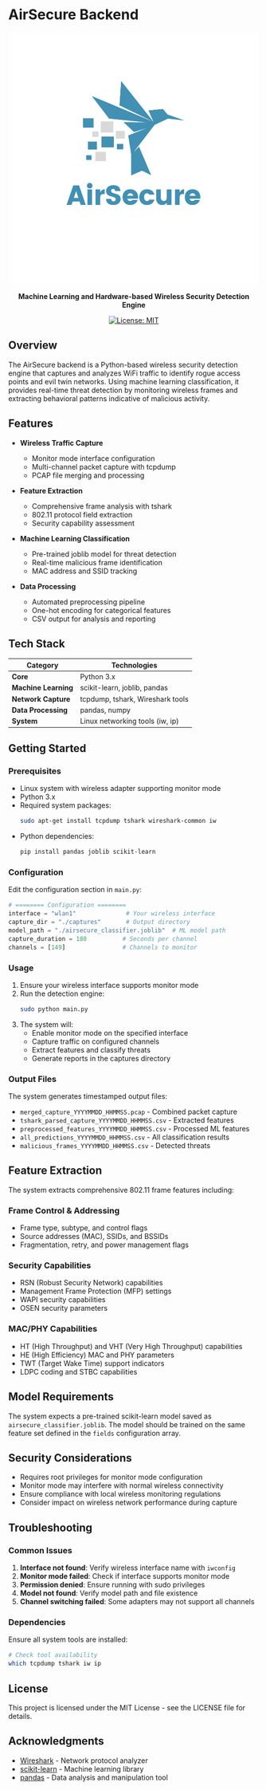 # AirSecure Backend

<div align="center">
  
![AirSecure](../assets/images/dark-logo.svg)

**Machine Learning and Hardware-based Wireless Security Detection Engine**

[![License: MIT](https://img.shields.io/badge/License-MIT-blue.svg)](https://opensource.org/licenses/MIT)

</div>

## Overview

The AirSecure backend is a Python-based wireless security detection engine that captures and analyzes WiFi traffic to identify rogue access points and evil twin networks. Using machine learning classification, it provides real-time threat detection by monitoring wireless frames and extracting behavioral patterns indicative of malicious activity.

## Features

- **Wireless Traffic Capture**
  - Monitor mode interface configuration
  - Multi-channel packet capture with tcpdump
  - PCAP file merging and processing
  
- **Feature Extraction**
  - Comprehensive frame analysis with tshark
  - 802.11 protocol field extraction
  - Security capability assessment
  
- **Machine Learning Classification**
  - Pre-trained joblib model for threat detection
  - Real-time malicious frame identification
  - MAC address and SSID tracking
  
- **Data Processing**
  - Automated preprocessing pipeline
  - One-hot encoding for categorical features
  - CSV output for analysis and reporting

## Tech Stack

| Category | Technologies |
|----------|--------------|
| **Core** | Python 3.x |
| **Machine Learning** | scikit-learn, joblib, pandas |
| **Network Capture** | tcpdump, tshark, Wireshark tools |
| **Data Processing** | pandas, numpy |
| **System** | Linux networking tools (iw, ip) |

## Getting Started

### Prerequisites

- Linux system with wireless adapter supporting monitor mode
- Python 3.x
- Required system packages:
  ```bash
  sudo apt-get install tcpdump tshark wireshark-common iw
  ```
- Python dependencies:
  ```bash
  pip install pandas joblib scikit-learn
  ```

### Configuration

Edit the configuration section in `main.py`:

```python
# ======== Configuration ========
interface = "wlan1"              # Your wireless interface
capture_dir = "./captures"       # Output directory
model_path = "./airsecure_classifier.joblib"  # ML model path
capture_duration = 180          # Seconds per channel
channels = [149]                # Channels to monitor
```

### Usage

1. Ensure your wireless interface supports monitor mode
2. Run the detection engine:
   ```bash
   sudo python main.py
   ```
3. The system will:
   - Enable monitor mode on the specified interface
   - Capture traffic on configured channels
   - Extract features and classify threats
   - Generate reports in the captures directory

### Output Files

The system generates timestamped output files:

- `merged_capture_YYYYMMDD_HHMMSS.pcap` - Combined packet capture
- `tshark_parsed_capture_YYYYMMDD_HHMMSS.csv` - Extracted features
- `preprocessed_features_YYYYMMDD_HHMMSS.csv` - Processed ML features
- `all_predictions_YYYYMMDD_HHMMSS.csv` - All classification results
- `malicious_frames_YYYYMMDD_HHMMSS.csv` - Detected threats

## Feature Extraction

The system extracts comprehensive 802.11 frame features including:

### Frame Control & Addressing
- Frame type, subtype, and control flags
- Source addresses (MAC), SSIDs, and BSSIDs
- Fragmentation, retry, and power management flags

### Security Capabilities
- RSN (Robust Security Network) capabilities
- Management Frame Protection (MFP) settings
- WAPI security capabilities
- OSEN security parameters

### MAC/PHY Capabilities
- HT (High Throughput) and VHT (Very High Throughput) capabilities
- HE (High Efficiency) MAC and PHY parameters
- TWT (Target Wake Time) support indicators
- LDPC coding and STBC capabilities

## Model Requirements

The system expects a pre-trained scikit-learn model saved as `airsecure_classifier.joblib`. The model should be trained on the same feature set defined in the `fields` configuration array.

## Security Considerations

- Requires root privileges for monitor mode configuration
- Monitor mode may interfere with normal wireless connectivity
- Ensure compliance with local wireless monitoring regulations
- Consider impact on wireless network performance during capture

## Troubleshooting

### Common Issues

1. **Interface not found**: Verify wireless interface name with `iwconfig`
2. **Monitor mode failed**: Check if interface supports monitor mode
3. **Permission denied**: Ensure running with sudo privileges
4. **Model not found**: Verify model path and file existence
5. **Channel switching failed**: Some adapters may not support all channels

### Dependencies

Ensure all system tools are installed:
```bash
# Check tool availability
which tcpdump tshark iw ip
```

## License

This project is licensed under the MIT License - see the LICENSE file for details.

## Acknowledgments

- [Wireshark](https://www.wireshark.org/) - Network protocol analyzer
- [scikit-learn](https://scikit-learn.org/) - Machine learning library
- [pandas](https://pandas.pydata.org/) - Data analysis and manipulation tool